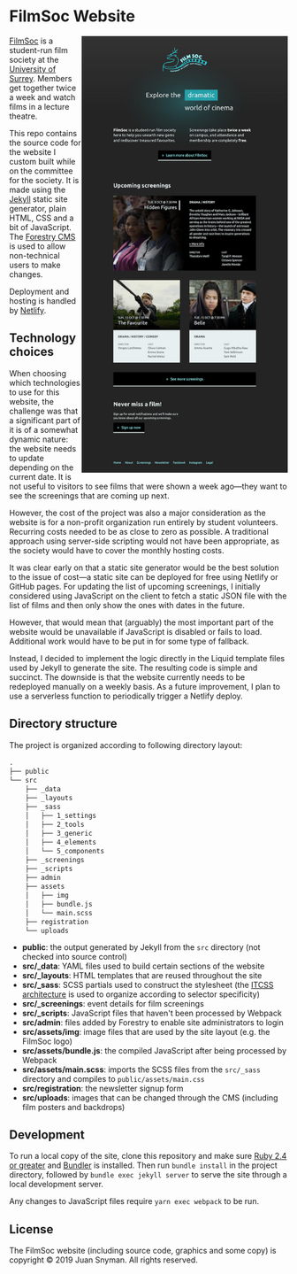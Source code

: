 # FilmSoc Website

<img align="right" width="373" height="789" src="https://raw.githubusercontent.com/stringlytyped/filmsoc/master/screenshot.png" alt="Screenshot of the FilmSoc website">

[FilmSoc](https://surreyfilmsoc.co.uk) is a student-run film society at the [University of Surrey](https://surrey.ac.uk). Members get together twice a week and watch films in a lecture theatre.

This repo contains the source code for the website I custom built while on the committee for the society. It is made using the [Jekyll](https://jekyllrb.com/) static site generator, plain HTML, CSS and a bit of JavaScript. The [Forestry CMS](https://forestry.io) is used to allow non-technical users to make changes.

Deployment and hosting is handled by [Netlify](https://netlify.com).

## Technology choices

When choosing which technologies to use for this website, the challenge was that a significant part of it is of a somewhat dynamic nature: the website needs to update depending on the current date. It is not useful to visitors to see films that were shown a week ago—they want to see the screenings that are coming up next.

However, the cost of the project was also a major consideration as the website is for a non-profit organization run entirely by student volunteers. Recurring costs needed to be as close to zero as possible. A traditional approach using server-side scripting would not have been appropriate, as the society would have to cover the monthly hosting costs.

It was clear early on that a static site generator would be the best solution to the issue of cost—a static site can be deployed for free using Netlify or GitHub pages. For updating the list of upcoming screenings, I initially considered using JavaScript on the client to fetch a static JSON file with the list of films and then only show the ones with dates in the future.

However, that would mean that (arguably) the most important part of the website would be unavailable if JavaScript is disabled or fails to load. Additional work would have to be put in for some type of fallback.

Instead, I decided to implement the logic directly in the Liquid template files used by Jekyll to generate the site. The resulting code is simple and succinct. The downside is that the website currently needs to be redeployed manually on a weekly basis. As a future improvement, I plan to use a serverless function to periodically trigger a Netlify deploy.

## Directory structure

The project is organized according to following directory layout:

```
.
├── public
└── src
    ├── _data
    ├── _layouts
    ├── _sass
    │   ├── 1_settings
    │   ├── 2_tools
    │   ├── 3_generic
    │   ├── 4_elements
    │   └── 5_components
    ├── _screenings
    ├── _scripts
    ├── admin
    ├── assets
    │   ├── img
    │   ├── bundle.js
    │   └── main.scss
    ├── registration
    └── uploads
```

- **public**: the output generated by Jekyll from the `src` directory (not checked into source control)
- **src/_data**: YAML files used to build certain sections of the website
- **src/_layouts**: HTML templates that are reused throughout the site
- **src/_sass**: SCSS partials used to construct the stylesheet (the [ITCSS architecture](https://www.xfive.co/blog/itcss-scalable-maintainable-css-architecture/) is used to organize according to selector specificity)
- **src/_screenings**: event details for film screenings
- **src/_scripts**: JavaScript files that haven't been processed by Webpack
- **src/admin**: files added by Forestry to enable site administrators to login
- **src/assets/img**: image files that are used by the site layout (e.g. the FilmSoc logo)
- **src/assets/bundle.js**: the compiled JavaScript after being processed by Webpack
- **src/assets/main.scss**: imports the SCSS files from the `src/_sass` directory and compiles to `public/assets/main.css`
- **src/registration**: the newsletter signup form
- **src/uploads**: images that can be changed through the CMS (including film posters and backdrops)

## Development

To run a local copy of the site, clone this repository and make sure [Ruby 2.4 or greater](https://www.ruby-lang.org/en/documentation/installation/) and [Bundler](https://bundler.io/) is installed. Then run `bundle install` in the project directory, followed by `bundle exec jekyll server` to serve the site through a local development server.

Any changes to JavaScript files require `yarn exec webpack` to be run.

## License

The FilmSoc website (including source code, graphics and some copy) is copyright © 2019 Juan Snyman. All rights reserved.